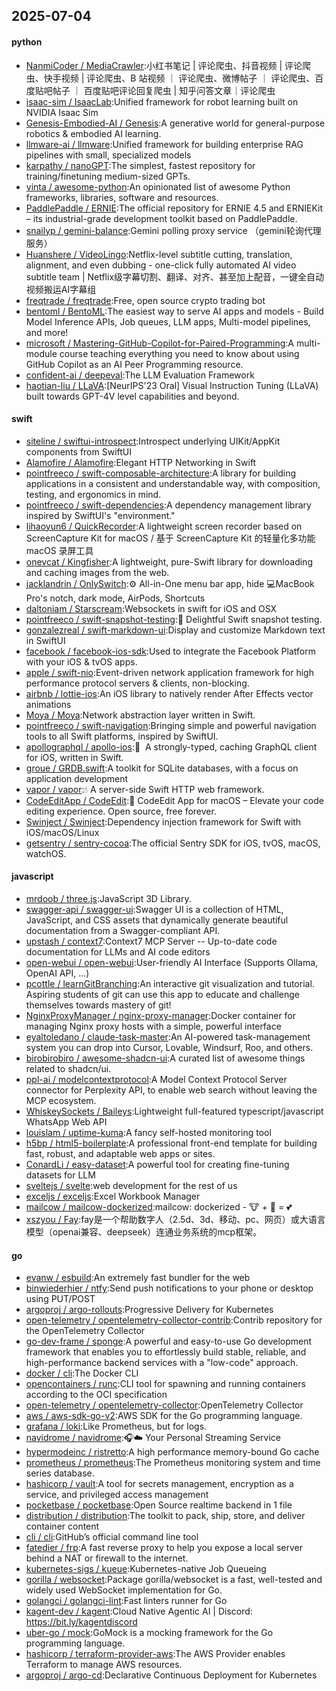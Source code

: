 ## 2025-07-04

#### python
* [NanmiCoder / MediaCrawler](https://github.com/NanmiCoder/MediaCrawler):小红书笔记 | 评论爬虫、抖音视频 | 评论爬虫、快手视频 | 评论爬虫、B 站视频 ｜ 评论爬虫、微博帖子 ｜ 评论爬虫、百度贴吧帖子 ｜ 百度贴吧评论回复爬虫 | 知乎问答文章｜评论爬虫
* [isaac-sim / IsaacLab](https://github.com/isaac-sim/IsaacLab):Unified framework for robot learning built on NVIDIA Isaac Sim
* [Genesis-Embodied-AI / Genesis](https://github.com/Genesis-Embodied-AI/Genesis):A generative world for general-purpose robotics & embodied AI learning.
* [llmware-ai / llmware](https://github.com/llmware-ai/llmware):Unified framework for building enterprise RAG pipelines with small, specialized models
* [karpathy / nanoGPT](https://github.com/karpathy/nanoGPT):The simplest, fastest repository for training/finetuning medium-sized GPTs.
* [vinta / awesome-python](https://github.com/vinta/awesome-python):An opinionated list of awesome Python frameworks, libraries, software and resources.
* [PaddlePaddle / ERNIE](https://github.com/PaddlePaddle/ERNIE):The official repository for ERNIE 4.5 and ERNIEKit – its industrial-grade development toolkit based on PaddlePaddle.
* [snailyp / gemini-balance](https://github.com/snailyp/gemini-balance):Gemini polling proxy service （gemini轮询代理服务）
* [Huanshere / VideoLingo](https://github.com/Huanshere/VideoLingo):Netflix-level subtitle cutting, translation, alignment, and even dubbing - one-click fully automated AI video subtitle team | Netflix级字幕切割、翻译、对齐、甚至加上配音，一键全自动视频搬运AI字幕组
* [freqtrade / freqtrade](https://github.com/freqtrade/freqtrade):Free, open source crypto trading bot
* [bentoml / BentoML](https://github.com/bentoml/BentoML):The easiest way to serve AI apps and models - Build Model Inference APIs, Job queues, LLM apps, Multi-model pipelines, and more!
* [microsoft / Mastering-GitHub-Copilot-for-Paired-Programming](https://github.com/microsoft/Mastering-GitHub-Copilot-for-Paired-Programming):A multi-module course teaching everything you need to know about using GitHub Copilot as an AI Peer Programming resource.
* [confident-ai / deepeval](https://github.com/confident-ai/deepeval):The LLM Evaluation Framework
* [haotian-liu / LLaVA](https://github.com/haotian-liu/LLaVA):[NeurIPS'23 Oral] Visual Instruction Tuning (LLaVA) built towards GPT-4V level capabilities and beyond.

#### swift
* [siteline / swiftui-introspect](https://github.com/siteline/swiftui-introspect):Introspect underlying UIKit/AppKit components from SwiftUI
* [Alamofire / Alamofire](https://github.com/Alamofire/Alamofire):Elegant HTTP Networking in Swift
* [pointfreeco / swift-composable-architecture](https://github.com/pointfreeco/swift-composable-architecture):A library for building applications in a consistent and understandable way, with composition, testing, and ergonomics in mind.
* [pointfreeco / swift-dependencies](https://github.com/pointfreeco/swift-dependencies):A dependency management library inspired by SwiftUI's "environment."
* [lihaoyun6 / QuickRecorder](https://github.com/lihaoyun6/QuickRecorder):A lightweight screen recorder based on ScreenCapture Kit for macOS / 基于 ScreenCapture Kit 的轻量化多功能 macOS 录屏工具
* [onevcat / Kingfisher](https://github.com/onevcat/Kingfisher):A lightweight, pure-Swift library for downloading and caching images from the web.
* [jacklandrin / OnlySwitch](https://github.com/jacklandrin/OnlySwitch):⚙️ All-in-One menu bar app, hide 💻MacBook Pro's notch, dark mode, AirPods, Shortcuts
* [daltoniam / Starscream](https://github.com/daltoniam/Starscream):Websockets in swift for iOS and OSX
* [pointfreeco / swift-snapshot-testing](https://github.com/pointfreeco/swift-snapshot-testing):📸 Delightful Swift snapshot testing.
* [gonzalezreal / swift-markdown-ui](https://github.com/gonzalezreal/swift-markdown-ui):Display and customize Markdown text in SwiftUI
* [facebook / facebook-ios-sdk](https://github.com/facebook/facebook-ios-sdk):Used to integrate the Facebook Platform with your iOS & tvOS apps.
* [apple / swift-nio](https://github.com/apple/swift-nio):Event-driven network application framework for high performance protocol servers & clients, non-blocking.
* [airbnb / lottie-ios](https://github.com/airbnb/lottie-ios):An iOS library to natively render After Effects vector animations
* [Moya / Moya](https://github.com/Moya/Moya):Network abstraction layer written in Swift.
* [pointfreeco / swift-navigation](https://github.com/pointfreeco/swift-navigation):Bringing simple and powerful navigation tools to all Swift platforms, inspired by SwiftUI.
* [apollographql / apollo-ios](https://github.com/apollographql/apollo-ios):📱  A strongly-typed, caching GraphQL client for iOS, written in Swift.
* [groue / GRDB.swift](https://github.com/groue/GRDB.swift):A toolkit for SQLite databases, with a focus on application development
* [vapor / vapor](https://github.com/vapor/vapor):💧 A server-side Swift HTTP web framework.
* [CodeEditApp / CodeEdit](https://github.com/CodeEditApp/CodeEdit):📝 CodeEdit App for macOS – Elevate your code editing experience. Open source, free forever.
* [Swinject / Swinject](https://github.com/Swinject/Swinject):Dependency injection framework for Swift with iOS/macOS/Linux
* [getsentry / sentry-cocoa](https://github.com/getsentry/sentry-cocoa):The official Sentry SDK for iOS, tvOS, macOS, watchOS.

#### javascript
* [mrdoob / three.js](https://github.com/mrdoob/three.js):JavaScript 3D Library.
* [swagger-api / swagger-ui](https://github.com/swagger-api/swagger-ui):Swagger UI is a collection of HTML, JavaScript, and CSS assets that dynamically generate beautiful documentation from a Swagger-compliant API.
* [upstash / context7](https://github.com/upstash/context7):Context7 MCP Server -- Up-to-date code documentation for LLMs and AI code editors
* [open-webui / open-webui](https://github.com/open-webui/open-webui):User-friendly AI Interface (Supports Ollama, OpenAI API, ...)
* [pcottle / learnGitBranching](https://github.com/pcottle/learnGitBranching):An interactive git visualization and tutorial. Aspiring students of git can use this app to educate and challenge themselves towards mastery of git!
* [NginxProxyManager / nginx-proxy-manager](https://github.com/NginxProxyManager/nginx-proxy-manager):Docker container for managing Nginx proxy hosts with a simple, powerful interface
* [eyaltoledano / claude-task-master](https://github.com/eyaltoledano/claude-task-master):An AI-powered task-management system you can drop into Cursor, Lovable, Windsurf, Roo, and others.
* [birobirobiro / awesome-shadcn-ui](https://github.com/birobirobiro/awesome-shadcn-ui):A curated list of awesome things related to shadcn/ui.
* [ppl-ai / modelcontextprotocol](https://github.com/ppl-ai/modelcontextprotocol):A Model Context Protocol Server connector for Perplexity API, to enable web search without leaving the MCP ecosystem.
* [WhiskeySockets / Baileys](https://github.com/WhiskeySockets/Baileys):Lightweight full-featured typescript/javascript WhatsApp Web API
* [louislam / uptime-kuma](https://github.com/louislam/uptime-kuma):A fancy self-hosted monitoring tool
* [h5bp / html5-boilerplate](https://github.com/h5bp/html5-boilerplate):A professional front-end template for building fast, robust, and adaptable web apps or sites.
* [ConardLi / easy-dataset](https://github.com/ConardLi/easy-dataset):A powerful tool for creating fine-tuning datasets for LLM
* [sveltejs / svelte](https://github.com/sveltejs/svelte):web development for the rest of us
* [exceljs / exceljs](https://github.com/exceljs/exceljs):Excel Workbook Manager
* [mailcow / mailcow-dockerized](https://github.com/mailcow/mailcow-dockerized):mailcow: dockerized - 🐮 + 🐋 = 💕
* [xszyou / Fay](https://github.com/xszyou/Fay):fay是一个帮助数字人（2.5d、3d、移动、pc、网页）或大语言模型（openai兼容、deepseek）连通业务系统的mcp框架。

#### go
* [evanw / esbuild](https://github.com/evanw/esbuild):An extremely fast bundler for the web
* [binwiederhier / ntfy](https://github.com/binwiederhier/ntfy):Send push notifications to your phone or desktop using PUT/POST
* [argoproj / argo-rollouts](https://github.com/argoproj/argo-rollouts):Progressive Delivery for Kubernetes
* [open-telemetry / opentelemetry-collector-contrib](https://github.com/open-telemetry/opentelemetry-collector-contrib):Contrib repository for the OpenTelemetry Collector
* [go-dev-frame / sponge](https://github.com/go-dev-frame/sponge):A powerful and easy-to-use Go development framework that enables you to effortlessly build stable, reliable, and high-performance backend services with a "low-code" approach.
* [docker / cli](https://github.com/docker/cli):The Docker CLI
* [opencontainers / runc](https://github.com/opencontainers/runc):CLI tool for spawning and running containers according to the OCI specification
* [open-telemetry / opentelemetry-collector](https://github.com/open-telemetry/opentelemetry-collector):OpenTelemetry Collector
* [aws / aws-sdk-go-v2](https://github.com/aws/aws-sdk-go-v2):AWS SDK for the Go programming language.
* [grafana / loki](https://github.com/grafana/loki):Like Prometheus, but for logs.
* [navidrome / navidrome](https://github.com/navidrome/navidrome):🎧☁️ Your Personal Streaming Service
* [hypermodeinc / ristretto](https://github.com/hypermodeinc/ristretto):A high performance memory-bound Go cache
* [prometheus / prometheus](https://github.com/prometheus/prometheus):The Prometheus monitoring system and time series database.
* [hashicorp / vault](https://github.com/hashicorp/vault):A tool for secrets management, encryption as a service, and privileged access management
* [pocketbase / pocketbase](https://github.com/pocketbase/pocketbase):Open Source realtime backend in 1 file
* [distribution / distribution](https://github.com/distribution/distribution):The toolkit to pack, ship, store, and deliver container content
* [cli / cli](https://github.com/cli/cli):GitHub’s official command line tool
* [fatedier / frp](https://github.com/fatedier/frp):A fast reverse proxy to help you expose a local server behind a NAT or firewall to the internet.
* [kubernetes-sigs / kueue](https://github.com/kubernetes-sigs/kueue):Kubernetes-native Job Queueing
* [gorilla / websocket](https://github.com/gorilla/websocket):Package gorilla/websocket is a fast, well-tested and widely used WebSocket implementation for Go.
* [golangci / golangci-lint](https://github.com/golangci/golangci-lint):Fast linters runner for Go
* [kagent-dev / kagent](https://github.com/kagent-dev/kagent):Cloud Native Agentic AI | Discord: https://bit.ly/kagentdiscord
* [uber-go / mock](https://github.com/uber-go/mock):GoMock is a mocking framework for the Go programming language.
* [hashicorp / terraform-provider-aws](https://github.com/hashicorp/terraform-provider-aws):The AWS Provider enables Terraform to manage AWS resources.
* [argoproj / argo-cd](https://github.com/argoproj/argo-cd):Declarative Continuous Deployment for Kubernetes
